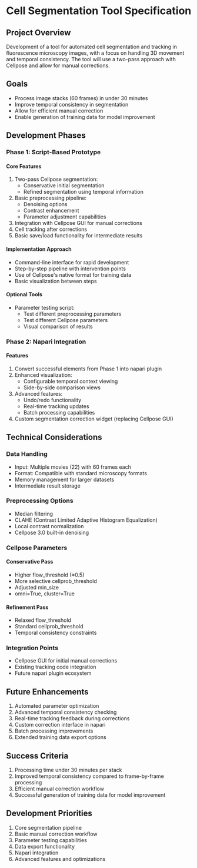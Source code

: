 # Cell Segmentation Tool Specification
## Project Overview
Development of a tool for automated cell segmentation and tracking in fluorescence microscopy images, with a focus on handling 3D movement and temporal consistency. The tool will use a two-pass approach with Cellpose and allow for manual corrections.
## Goals
- Process image stacks (60 frames) in under 30 minutes
- Improve temporal consistency in segmentation
- Allow for efficient manual correction
- Enable generation of training data for model improvement
## Development Phases
### Phase 1: Script-Based Prototype
#### Core Features
1. Two-pass Cellpose segmentation:
   - Conservative initial segmentation
   - Refined segmentation using temporal information
2. Basic preprocessing pipeline:
   - Denoising options
   - Contrast enhancement
   - Parameter adjustment capabilities
3. Integration with Cellpose GUI for manual corrections
4. Cell tracking after corrections
5. Basic save/load functionality for intermediate results
#### Implementation Approach
- Command-line interface for rapid development
- Step-by-step pipeline with intervention points
- Use of Cellpose's native format for training data
- Basic visualization between steps
#### Optional Tools
- Parameter testing script:
  - Test different preprocessing parameters
  - Test different Cellpose parameters
  - Visual comparison of results
### Phase 2: Napari Integration
#### Features
1. Convert successful elements from Phase 1 into napari plugin
2. Enhanced visualization:
   - Configurable temporal context viewing
   - Side-by-side comparison views
3. Advanced features:
   - Undo/redo functionality
   - Real-time tracking updates
   - Batch processing capabilities
4. Custom segmentation correction widget (replacing Cellpose GUI)
## Technical Considerations
### Data Handling
- Input: Multiple movies (22) with 60 frames each
- Format: Compatible with standard microscopy formats
- Memory management for larger datasets
- Intermediate result storage
### Preprocessing Options
- Median filtering
- CLAHE (Contrast Limited Adaptive Histogram Equalization)
- Local contrast normalization
- Cellpose 3.0 built-in denoising
### Cellpose Parameters
#### Conservative Pass
- Higher flow_threshold (≈0.5)
- More selective cellprob_threshold
- Adjusted min_size
- omni=True, cluster=True
#### Refinement Pass
- Relaxed flow_threshold
- Standard cellprob_threshold
- Temporal consistency constraints
### Integration Points
- Cellpose GUI for initial manual corrections
- Existing tracking code integration
- Future napari plugin ecosystem
## Future Enhancements
1. Automated parameter optimization
2. Advanced temporal consistency checking
3. Real-time tracking feedback during corrections
4. Custom correction interface in napari
5. Batch processing improvements
6. Extended training data export options
## Success Criteria
1. Processing time under 30 minutes per stack
2. Improved temporal consistency compared to frame-by-frame processing
3. Efficient manual correction workflow
4. Successful generation of training data for model improvement
## Development Priorities
1. Core segmentation pipeline
2. Basic manual correction workflow
3. Parameter testing capabilities
4. Data export functionality
5. Napari integration
6. Advanced features and optimizations
